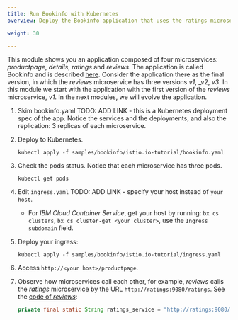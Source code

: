 ```yaml
---
title: Run Bookinfo with Kubernetes
overview: Deploy the Bookinfo application that uses the ratings microservice in Kubernetes.

weight: 30

---
```


This module shows you an application composed of four microservices: _productpage_, _details_, _ratings_ and _reviews_. The application is called Bookinfo and is described [here]({{home}}/docs/guides/bookinfo.html). Consider the application there as the final version, in which the _reviews_ microservice has three versions _v1_, _v2, _v3_. In this module we start with the application with the first version of the _reviews_ microservice, _v1_. In the next modules, we will evolve the application.

1. Skim bookinfo.yaml TODO: ADD LINK - this is a Kubernetes deployment spec of the app. Notice the services and the deployments, and also the replication: 3 replicas of each microservice.

1. Deploy to Kubernetes.
   ```
   kubectl apply -f samples/bookinfo/istio.io-tutorial/bookinfo.yaml
   ```
1. Check the pods status. Notice that each microservice has three pods.
   ```
   kubectl get pods
   ```
1. Edit `ingress.yaml` TODO: ADD LINK - specify your host instead of `your host`.
    * For _IBM Cloud Container Service_, get your host by running: `bx cs clusters`, `bx cs cluster-get <your cluster>`, use the `Ingress subdomain` field.

1. Deploy your ingress:
   ```
   kubectl apply -f samples/bookinfo/istio.io-tutorial/ingress.yaml
   ```

1. Access `http://<your host>/productpage`.

1. Observe how microservices call each other, for example, _reviews_ calls the _ratings_ microservice by the URL `http://ratings:9080/ratings`. See the [code of _reviews_](https://github.com/istio/istio/blob/master/samples/bookinfo/src/reviews/reviews-application/src/main/java/application/rest/LibertyRestEndpoint.java):
   ```java
   private final static String ratings_service = "http://ratings:9080/ratings";
   ```
